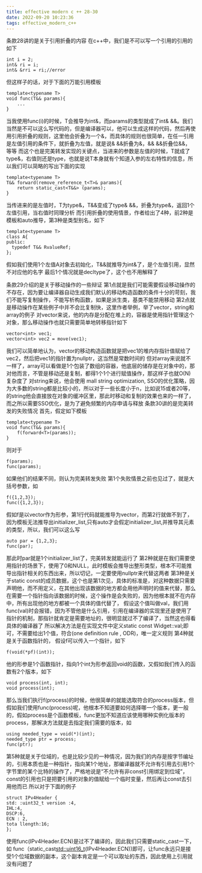 ```yaml
---
title: effective modern c ++ 28-30
date: 2022-09-20 10:23:36
tags: effective_modern_c++
---
```


条款28讲的是关于引用折叠的内容
在c++中，我们是不可以写一个引用的引用的如下
~~~
int i = 2;
int& ri = i;
int& &rri = ri;//error
~~~
但这样子的话，对于下面的万能引用模板
~~~
template<typename T>
void func(T&& params){
    ...
}
~~~
当我使用func(i)的时候，T会推导为int&，而params的类型就成了int& &&。我们当然是不可以这么写代码的，但是编译器可以，他可以生成这样的代码，然后再使用引用折叠的规则，这里他会折叠为一个&，而具体的规则也很简单，在任一引用是左值引用的条件下，就折叠为左值，就是说& &&折叠为&，&& &&折叠位&&，等等
而这个也是完美转发实现的关键点，当进来的参数是左值的时候，T就成了type&，右值则还是type，也就是说T本身就有个知道入参的左右特性的信息，所以我们可以简略的写出下面的实现
~~~
template<typename T>
T&& forward(remove_reference_t<T>& params){
    return static_cast<T&&> (params);
}
~~~
当传进来的是左值时，T为type&，T&&变成了type& &&，折叠为type&，返回1个左值引用，当右值时同理分析
而引用折叠的使用情景，作者给出了4种，前2种是模板和auto推导，第3种是类型别名，如下
~~~
template<typename T>
class A{
public:
  typedef T&& RvalueRef;
};
~~~
假如我们使用1个左值A<int>对象去初始化，T&&就推导为int&了，是个左值引用，显然不对应他的名字
最后1个情况就是decltype了，这个也不用解释了

条款29介绍的是关于移动操作的一些辩证
第1点就是我们可能需要假设移动操作的不存在，因为要让编译器自动生成我们默认的移动构造函数的条件十分的苛刻，我们不能写复制操作，不能写析构函数，如果是派生类，基类不能禁用移动
第2点就是移动操作在某些例子中并不会比复制快，这里作者举例，举了vector，string和array的例子
对vector来说，他的内存是分配在堆上的，容器是使用指针管理这个对象，那么移动操作也就只需要简单地转移指针如下
~~~
vector<int> vec1;
vector<int> vec2 = move(vec1);
~~~
我们可以简单地认为，vector的移动构造函数就是把vec1的堆内存指针值赋给了vec2，然后把vec1的指针置为nullptr，这当然是常数时间的
但对array来说就不一样了，array可以看做是1个包装了数组的容器，他底层的储存是在对象中的，那对他而言，不管是移动还是复制，都得1个1个进行赋值操作，那这样子也就O(N)复杂度了
对string来说，他会使用 mall string optimization, SSO的优化策略，因为大多数的string都是比较小的，所以对于一些长度小于n，比如说15或者20等，的string他会直接放在对象的缓冲区里，那此时移动和复制的效果也来的一样了，而之所以需要SSO优化，是为了避免频繁的内存申请与释放
条款30讲的是完美转发的失败情况
首先，假定如下模板
~~~
template<typename T>
void func(T&& params){
    f(forward<T>(params));
}
~~~
则对于
~~~
f(params);
func(params);
~~~
如果他们的结果不同，则认为完美转发失败
第1个失败情景之前也见过了，就是大括号参数，如
~~~
f({1,2,3});
func({1,2,3});
~~~
假如f是以vector作为形参，第1行代码就能推导为vector<int>，而第2行就做不到了，因为模板无法推导出initializer_list,只有auto才会假定initializer_list,并推导其元素的类型，所以，我们可以这么写
~~~
auto par = {1,2,3};
func(par);
~~~
那此时par就是1个initializer_list<int>了，完美转发就能运行了
第2种就是在我们需要使用指针的场景下，使用了0和NULL，此时模板会推导出整形类型，根本不可能推导出指针相关的东西出来，所以切记，一定要使用nullptr来代替这两者
第3种是关于static const的成员数据，这个也是第1次见，具体的标准是，对这种数据只需要声明他，而不用定义，在其他出现该数据的地方都会用他声明时的值来代替，那么在需要一个指针指向该数据的时候，这个操作是会失败的，因为他根本就不在内存中，所有出现他的地方都被一个具体的值代替了，
假设这个值叫做val，我们用func(val)时会报错，因为不管他是什么引用，引用在编译器的实现里还是使用了指针的机制，那指针就肯定是需要地址的，很明显就过不了编译了，当然这也得看具体的编译器了
所以解决方法是在实现文件中定义static const Widget::val;即可，不需要给出1个值，符合(one definition rule , ODR)，唯一定义规则
第4种就是关于函数指针的，
假设f可以传入一个指针，如下
~~~
f(void(*pf)(int));
~~~
他的形参是1个函数指针，指向1个int为形参返回void的函数，又假如我们传入的函数有2个版本，如下
~~~
void process(int, int);
void process(int);
~~~
那么当我们执行f(process)的时候，他很简单的就能选取符合的process版本，但假如我们使用func(process)呢，他根本不知道要如何选择哪一个版本，更一般的，假如process是个函数模板，func更加不知道应该使用哪种实例化版本的process，那解决方法就是去指定我们需要的版本，如
~~~
using needed_type = void(*)(int);
needed_type ptr = process;
func(ptr);
~~~
第5种就是关于位域的，也是比较少见的一种情况，因为我们的内存是按字节编址的，引用本质也是一种指针，指向某1个地址，那编译器就不允许有引用去引用1个字节里的某个比特的操作了，严格地说是“不允许有非const引用绑定到位域”，const的引用也只是把要引用的对象的值赋给一个临时变量，然后再让const去引用他而已
所以对于下面的例子
~~~
struct IPv4Header { 
std: :uint32_t version :4, 
IHL:4, 
DSCP:6, 
ECN : 2, 
tota llength:16; 
};
~~~
使用func(IPv4Header.ECN)是过不了编译的，因此我们只需要static_cast一下，如
func（static_cast<std::uint16_t>(IPv4Header.ECN))即可，让func永远只是接受1个位域数据的副本，这个副本肯定是一个可以取址的东西，因此使用上引用就没有问题了
